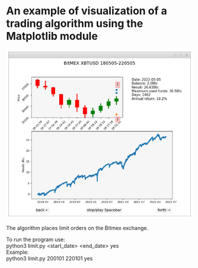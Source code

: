 # An example of visualization of a trading algorithm using the Matplotlib module
![Image](https://github.com/evgrmn/algo/blob/main/algo_img.jpg)

The algorithm places limit orders on the Bitmex exchange.  

To run the program use:  
python3 limit.py <start_date> <end_date> yes  
Example:  
python3 limit.py 200101 220101 yes
